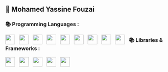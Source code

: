 ## 👋 Mohamed Yassine Fouzai



### 📚 Programming Languages :

<img align="left" alt="" width="30px" style="padding-right : 10px;" src="https://cdn.jsdelivr.net/gh/devicons/devicon@latest/icons/html5/html5-plain-wordmark.svg" />
<img align="left" alt="" width="30px" style="padding-right : 10px;" src="https://cdn.jsdelivr.net/gh/devicons/devicon@latest/icons/css3/css3-plain-wordmark.svg"   />
<img align="left" alt="" width="30px" style="padding-right : 10px;" src="https://cdn.jsdelivr.net/gh/devicons/devicon@latest/icons/javascript/javascript-plain.svg" />
<img align="left" alt="" width="30px" style="padding-right : 10px;" src="https://cdn.jsdelivr.net/gh/devicons/devicon@latest/icons/sqlite/sqlite-original.svg" />
<img align="left" alt="" width="30px" style="padding-right : 10px;" src="https://cdn.jsdelivr.net/gh/devicons/devicon@latest/icons/php/php-original.svg" />

<img align="left" alt="" width="30px" style="padding-right : 10px;" src="https://cdn.jsdelivr.net/gh/devicons/devicon@latest/icons/c/c-original.svg" />
<img align="left" alt="" width="30px" style="padding-right : 10px;" src="https://cdn.jsdelivr.net/gh/devicons/devicon@latest/icons/cplusplus/cplusplus-original.svg" />
<img align="left" alt="" width="30px" style="padding-right : 10px;" src="https://cdn.jsdelivr.net/gh/devicons/devicon@latest/icons/python/python-original.svg" />

<img align="left" alt="" width="30px" style="padding-right : 10px;" src="https://cdn.jsdelivr.net/gh/devicons/devicon@latest/icons/bash/bash-original.svg" />

### 📚 Libraries & Frameworks :

<img align="left" alt="" width="30px" style="padding-right : 10px;"  src="https://cdn.jsdelivr.net/gh/devicons/devicon@latest/icons/django/django-plain.svg" />
<img align="left" alt="" width="30px" style="padding-right : 10px;" src="https://cdn.jsdelivr.net/gh/devicons/devicon@latest/icons/tailwindcss/tailwindcss-original.svg" />
<img align="left" alt="" width="30px" style="padding-right : 10px;" src="https://cdn.jsdelivr.net/gh/devicons/devicon@latest/icons/p5js/p5js-original.svg" />
<img align="left" alt="" width="30px" style="padding-right : 10px;" src="https://cdn.jsdelivr.net/gh/devicons/devicon@latest/icons/opengl/opengl-original.svg" />
<img align="left" alt="" width="30px" style="padding-right : 10px;" src="https://cdn.jsdelivr.net/gh/devicons/devicon@latest/icons/sdl/sdl-plain.svg" />

<!--
**yassinfouzai/yassinfouzai** is a ✨ _special_ ✨ repository because its `README.md` (this file) appears on your GitHub profile.

Here are some ideas to get you started:

- 🔭 I’m currently working on ...
- 🌱 I’m currently learning ...
- 👯 I’m looking to collaborate on ...
- 🤔 I’m looking for help with ...
- 💬 Ask me about ...
- 📫 How to reach me: ...
- 😄 Pronouns: ...
- ⚡ Fun fact: ...
-->

